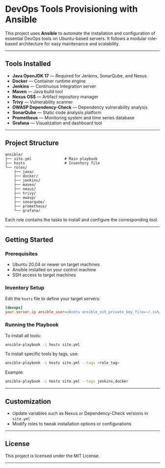 
# DevOps Tools Provisioning with Ansible

This project uses **Ansible** to automate the installation and configuration of essential DevOps tools on Ubuntu-based servers. It follows a modular role-based architecture for easy maintenance and scalability.

---

## Tools Installed

- **Java OpenJDK 17** — Required for Jenkins, SonarQube, and Nexus  
- **Docker** — Container runtime engine  
- **Jenkins** — Continuous Integration server  
- **Maven** — Java build tool  
- **Nexus OSS** — Artifact repository manager  
- **Trivy** — Vulnerability scanner  
- **OWASP Dependency-Check** — Dependency vulnerability analysis  
- **SonarQube** — Static code analysis platform  
- **Prometheus** — Monitoring system and time series database  
- **Grafana** — Visualization and dashboard tool  

---

## Project Structure

```
ansible/
├── site.yml               # Main playbook
├── hosts                  # Inventory file
└── roles/
    ├── java/
    ├── docker/
    ├── jenkins/
    ├── maven/
    ├── nexus/
    ├── trivy/
    ├── owasp/
    ├── sonarqube/
    ├── prometheus/
    └── grafana/
```

Each role contains the tasks to install and configure the corresponding tool.

---

## Getting Started

### Prerequisites

- Ubuntu 20.04 or newer on target machines  
- Ansible installed on your control machine  
- SSH access to target machines  

### Inventory Setup

Edit the `hosts` file to define your target servers:

```ini
[devops]
your.server.ip ansible_user=ubuntu ansible_ssh_private_key_file=~/.ssh/id_rsa
```

### Running the Playbook

To install all tools:

```bash
ansible-playbook -i hosts site.yml
```

To install specific tools by tags, use:

```bash
ansible-playbook -i hosts site.yml --tags <role_tag>
```

Example:

```bash
ansible-playbook -i hosts site.yml --tags jenkins,docker
```

---

## Customization

- Update variables such as Nexus or Dependency-Check versions in `site.yml`  
- Modify roles to tweak installation options or configurations  

---

## License

This project is licensed under the MIT License.

---
